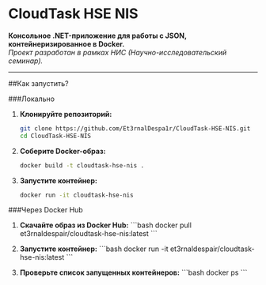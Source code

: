 # CloudTask HSE NIS

**Консольное .NET-приложение для работы с JSON, контейнеризированное в Docker.**  
_Проект разработан в рамках НИС (Научно-исследовательский семинар)._

---

##Как запустить?

###Локально

1. **Клонируйте репозиторий:**
   ```bash
   git clone https://github.com/Et3rnalDespa1r/CloudTask-HSE-NIS.git
   cd CloudTask-HSE-NIS
2. **Соберите Docker-образ:**
   ```bash
   docker build -t cloudtask-hse-nis .
3. **Запустите контейнер:**
   ```bash
   docker run -it cloudtask-hse-nis

###Через Docker Hub

1. **Скачайте образ из Docker Hub:**
   \`\`\`bash
   docker pull et3rnaldespair/cloudtask-hse-nis:latest
   \`\`\`

2. **Запустите контейнер:**
   \`\`\`bash
   docker run -it et3rnaldespair/cloudtask-hse-nis:latest
   \`\`\`

3. **Проверьте список запущенных контейнеров:**
   \`\`\`bash
   docker ps
   \`\`\`

